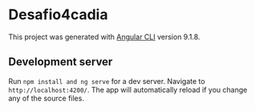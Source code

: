 # Desafio4cadia

This project was generated with [Angular CLI](https://github.com/angular/angular-cli) version 9.1.8.

## Development server

Run `npm install and ng serve` for a dev server. Navigate to `http://localhost:4200/`. The app will automatically reload if you change any of the source files.
